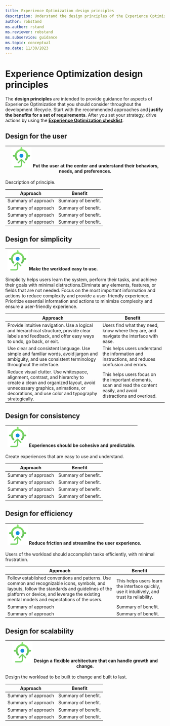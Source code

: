```yaml
---
title: Experience Optimization design principles
description: Understand the design principles of the Experience Optimization pillar.
author: robstand
ms.author: rstand
ms.reviewer: robstand
ms.subservice: guidance
ms.topic: conceptual
ms.date: 11/30/2023
---
```


# Experience Optimization design principles 

The **design principles** are intended to provide guidance for aspects of Experience Optimization that you should consider throughout the development lifecycle. Start with the recommended approaches and **justify the benefits for a set of requirements**. After you set your strategy, drive actions by using the [**Experience Optimization checklist**](./checklist.md).

## Design for the user

|![Goal icon](../_images/goal.svg) Put the user at the center and understand their behaviors, needs, and preferences.  |
|--|

Description of principle.

|Approach|Benefit|
|-|-|
|Summary of approach|Summary of benefit.|
|Summary of approach|Summary of benefit.|
|Summary of approach|Summary of benefit.|
|Summary of approach|Summary of benefit.|

## Design for simplicity

|![Goal icon](../_images/goal.svg) Make the workload easy to use. |
|--|

Simplicity helps users learn the system, perform their tasks, and achieve their goals with minimal distractions.Eliminate any elements, features, or fields that are not needed. Focus on the most important information and actions to reduce complexity and provide a user-friendly experience.  Prioritize essential information and actions to minimize complexity and ensure a user-friendly experience.

|Approach|Benefit|
|-|-|
|Provide intuitive navigation. Use a logical and hierarchical structure, provide clear labels and feedback, and offer easy ways to undo, go back, or exit.|Users find what they need, know where they are, and navigate the interface with ease.|
|Use clear and consistent language. Use simple and familiar words, avoid jargon and ambiguity, and use consistent terminology throughout the interface. |This helps users understand the information and instructions, and reduces confusion and errors.|
|Reduce visual clutter. Use whitespace, alignment, contrast, and hierarchy to create a clean and organized layout, avoid unnecessary graphics, animations, or decorations, and use color and typography strategically. |This helps users focus on the important elements, scan and read the content easily, and avoid distractions and overload.|

## Design for consistency

|![Goal icon](../_images/goal.svg) Experiences should be cohesive and predictable. |
|--|

Create experiences that are easy to use and understand. 

|Approach|Benefit|
|-|-|
|Summary of approach|Summary of benefit.|
|Summary of approach|Summary of benefit.|
|Summary of approach|Summary of benefit.|
|Summary of approach|Summary of benefit.|

## Design for efficiency

|![Goal icon](../_images/goal.svg) Reduce friction and streamline the user experience. |
|--|

Users of the workload should accomplish tasks efficiently, with minimal frustration. 

|Approach|Benefit|
|-|-|
|Follow established conventions and patterns. Use common and recognizable icons, symbols, and layouts, follow the standards and guidelines of the platform or device, and leverage the existing mental models and expectations of the users. |This helps users learn the interface quickly, use it intuitively, and trust its reliability.|
|Summary of approach|Summary of benefit.|
|Summary of approach|Summary of benefit.|

## Design for scalability

|![Goal icon](../_images/goal.svg) Design a flexible architecture that can handle growth and change. |
|--|

Design the workload to be built to change and built to last.

|Approach|Benefit|
|-|-|
|Summary of approach|Summary of benefit.|
|Summary of approach|Summary of benefit.|
|Summary of approach|Summary of benefit.|
|Summary of approach|Summary of benefit.|